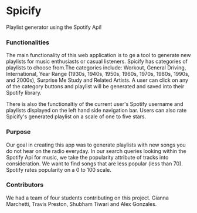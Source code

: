 # Spicify

Playlist generator using the Spotify Api!

### Functionalities

The main functionality of this web application is to ge a tool to generate new playlists for music enthusiasts or casual listeners. Spicify has categories of playlists to choose from.The categories include: Workout, General Driving, International, Year Range (1930s, 1940s, 1950s, 1960s, 1970s, 1980s, 1990s, and 2000s), Surprise Me Study and Related Artists. A user can click on any of the category buttons and playlist will be generated and saved into their Spotify library.

There is also the functionaltiy of the current user's Spotify username and playlists displayed on the left hand side navigation bar.
Users can also rate Spicify's generated playlist on a scale of one to five stars.

### Purpose
Our goal in creating this app was to generate playlists with new songs you do not hear on the radio everyday. In our search queries looking within the Spotify Api for music, we take the popularity attribute of tracks into consideration. We want to find songs that are less popular (less than 70). Spotify rates popularity on a 0 to 100 scale.

### Contributors

We had a team of four students contributing on this project. Gianna Marchetti, Travis Preston, Shubham Tiwari and Alex Gonzales.
